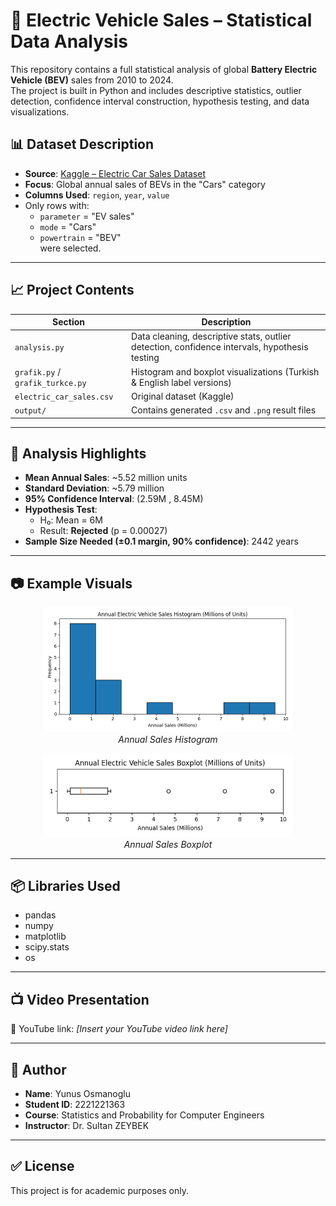 # 🚗 Electric Vehicle Sales – Statistical Data Analysis

This repository contains a full statistical analysis of global **Battery Electric Vehicle (BEV)** sales from 2010 to 2024.  
The project is built in Python and includes descriptive statistics, outlier detection, confidence interval construction, hypothesis testing, and data visualizations.

## 📊 Dataset Description

- **Source**: [Kaggle – Electric Car Sales Dataset](https://www.kaggle.com/datasets/arthurp/electric-car-sales)  
- **Focus**: Global annual sales of BEVs in the "Cars" category  
- **Columns Used**: `region`, `year`, `value`  
- Only rows with:
  - `parameter` = "EV sales"  
  - `mode` = "Cars"  
  - `powertrain` = "BEV"  
  were selected.

---

## 📈 Project Contents

| Section                       | Description                                                                 |
|------------------------------|-----------------------------------------------------------------------------|
| `analysis.py`                | Data cleaning, descriptive stats, outlier detection, confidence intervals, hypothesis testing |
| `grafik.py` / `grafik_turkce.py` | Histogram and boxplot visualizations (Turkish & English label versions)        |
| `electric_car_sales.csv`     | Original dataset (Kaggle)                                                   |
| `output/`                    | Contains generated `.csv` and `.png` result files                           |

---

## 📌 Analysis Highlights

- **Mean Annual Sales**: ~5.52 million units  
- **Standard Deviation**: ~5.79 million  
- **95% Confidence Interval**: (2.59M , 8.45M)  
- **Hypothesis Test**:  
  - H₀: Mean = 6M  
  - Result: **Rejected** (p = 0.00027)  
- **Sample Size Needed (±0.1 margin, 90% confidence)**: 2442 years  

---

## 📷 Example Visuals

<p align="center">
  <img src="output/histogram_linear_millions.png" width="400"/>
  <br>
  <em>Annual Sales Histogram</em>
</p>

<p align="center">
  <img src="output/boxplot_linear_millions.png" width="400"/>
  <br>
  <em>Annual Sales Boxplot</em>
</p>

---

## 📦 Libraries Used

- pandas  
- numpy  
- matplotlib  
- scipy.stats  
- os

---

## 📺 Video Presentation

📌 YouTube link: _[Insert your YouTube video link here]_

---

## 👤 Author

- **Name**: Yunus Osmanoglu 
- **Student ID**: 2221221363
- **Course**: Statistics and Probability for Computer Engineers  
- **Instructor**: Dr. Sultan ZEYBEK

---

## ✅ License

This project is for academic purposes only.
